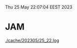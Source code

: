 Thu 25 May 22:07:04 EEST 2023
# JAM
<a href='./cache/202305/25_22.log'>./cache/202305/25_22.log</a>
